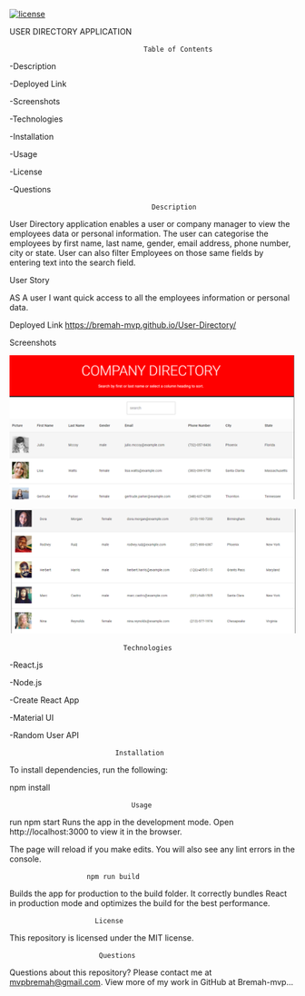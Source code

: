 [![license](https://img.shields.io/github/license/DAVFoundation/captain-n3m0.svg?style=flat-square)](https://github.com/DAVFoundation/captain-n3m0/blob/master/LICENSE)

  USER DIRECTORY APPLICATION                                 

                                     Table of Contents
-Description

-Deployed Link

-Screenshots

-Technologies

-Installation

-Usage

-License

-Questions

                                       Description
User Directory application enables a user or company manager to view the employees data or personal information. The user can categorise the employees by first name, last name, gender, email address, phone number, city or state. User can also filter Employees on those same fields by entering text into the search field.

User Story

AS A user I  want quick access to all the employees information or personal data.


Deployed Link
https://bremah-mvp.github.io/User-Directory/

Screenshots 

![picture](https://github.com/Bremah-mvp/User-Directory/blob/main/public/Screenshot%202020-11-01%20122024.png)

![picture](https://github.com/Bremah-mvp/User-Directory/blob/main/public/Screenshot%202.png)



                                Technologies

-React.js

-Node.js

-Create React App

-Material UI

-Random User API

                              Installation

To install dependencies, run the following:

npm install

                                  Usage

run npm start
Runs the app in the development mode.
Open http://localhost:3000 to view it in the browser.

The page will reload if you make edits.
You will also see any lint errors in the console.

                       npm run build

Builds the app for production to the build folder.
It correctly bundles React in production mode and optimizes the build for the best performance.

                         License

This repository is licensed under the MIT license.

                          Questions

Questions about this repository? Please contact me at mvpbremah@gmail.com. View more of my work in GitHub at Bremah-mvp...